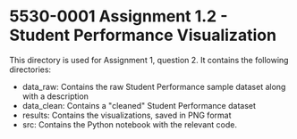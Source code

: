 # 5530-0001 Assignment 1.2 - Student Performance Visualization

This directory is used for Assignment 1, question 2.  It contains the following directories:

* data_raw: Contains the raw Student Performance sample dataset along with a description
* data_clean: Contains a "cleaned" Student Performance dataset
* results: Contains the visualizations, saved in PNG format
* src: Contains the Python notebook with the relevant code.